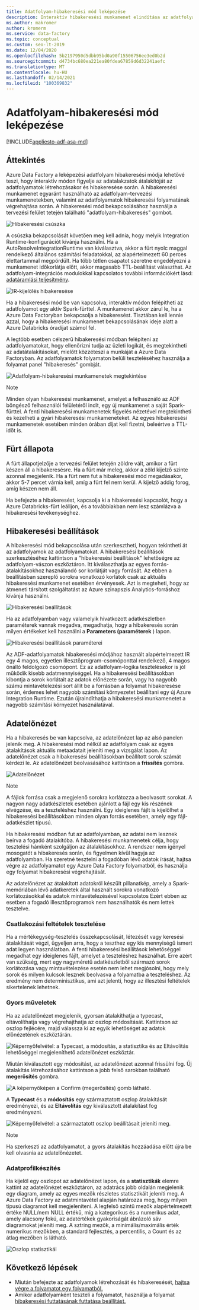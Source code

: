 ```yaml
---
title: Adatfolyam-hibakeresési mód leképezése
description: Interaktív hibakeresési munkamenet elindítása az adatfolyamatok létrehozásakor
ms.author: makromer
author: kromerm
ms.service: data-factory
ms.topic: conceptual
ms.custom: seo-lt-2019
ms.date: 12/04/2020
ms.openlocfilehash: 5b2197950d5dbb95bd0a90f15506756ee3ed0b2d
ms.sourcegitcommit: d4734bc680ea221ea80fdea67859d6d32241aefc
ms.translationtype: MT
ms.contentlocale: hu-HU
ms.lasthandoff: 02/14/2021
ms.locfileid: "100369832"
---
```

# <a name="mapping-data-flow-debug-mode"></a>Adatfolyam-hibakeresési mód leképezése

[!INCLUDE[appliesto-adf-asa-md](includes/appliesto-adf-asa-md.md)]

## <a name="overview"></a>Áttekintés

Azure Data Factory a leképezési adatfolyam hibakeresési módja lehetővé teszi, hogy interaktív módon figyelje az adatalakzatok átalakítóját az adatfolyamatok létrehozásakor és hibakeresése során. A hibakeresési munkamenet egyaránt használható az adatfolyam-tervezési munkamenetekben, valamint az adatfolyamatok hibakeresési folyamatának végrehajtása során. A hibakeresési mód bekapcsolásához használja a tervezési felület tetején található "adatfolyam-hibakeresés" gombot.

![Hibakeresési csúszka](media/data-flow/debugbutton.png "Hibakeresési csúszka")

A csúszka bekapcsolását követően meg kell adnia, hogy melyik Integration Runtime-konfigurációt kívánja használni. Ha a AutoResolveIntegrationRuntime van kiválasztva, akkor a fürt nyolc maggal rendelkező általános számítási feladatokkal, az alapértelmezett 60 perces élettartammal megpördült. Ha több tétlen csapatot szeretne engedélyezni a munkamenet időkorlátja előtt, akkor magasabb TTL-beállítást választhat. Az adatfolyam-integrációs modulokkal kapcsolatos további információkért lásd: [adatáramlási teljesítmény](concepts-data-flow-performance.md#ir).

![IR-kijelölés hibakeresése](media/data-flow/debug-new-1.png "IR-kijelölés hibakeresése")

Ha a hibakeresési mód be van kapcsolva, interaktív módon felépítheti az adatfolyamot egy aktív Spark-fürttel. A munkamenet akkor zárul le, ha a Azure Data Factoryban bekapcsolja a hibakeresést. Tisztában kell lennie azzal, hogy a hibakeresési munkamenet bekapcsolásának ideje alatt a Azure Databricks óradíjat számol fel.

A legtöbb esetben célszerű hibakeresési módban felépíteni az adatfolyamatokat, hogy ellenőrizni tudja az üzleti logikát, és megtekintheti az adatátalakításokat, mielőtt közzéteszi a munkáját a Azure Data Factoryban. Az adatfolyamatok folyamaton belüli teszteléséhez használja a folyamat panel "hibakeresés" gombját.

![Adatfolyam-hibakeresési munkamenetek megtekintése](media/iterative-development-debugging/view-dataflow-debug-sessions.png)

> [!NOTE]
> Minden olyan hibakeresési munkamenet, amelyet a felhasználó az ADF böngésző felhasználói felületéről indít, egy új munkamenet a saját Spark-fürttel. A fenti hibakeresési munkamenetek figyelés nézetével megtekintheti és kezelheti a gyári hibakeresési munkameneteket. Az egyes hibakeresési munkamenetek esetében minden órában díjat kell fizetni, beleértve a TTL-időt is.

## <a name="cluster-status"></a>Fürt állapota

A fürt állapotjelzője a tervezési felület tetején zöldre vált, amikor a fürt készen áll a hibakeresésre. Ha a fürt már meleg, akkor a zöld kijelző szinte azonnal megjelenik. Ha a fürt nem fut a hibakeresési mód megadásakor, akkor 5-7 percet várnia kell, amíg a fürt fel nem kerül. A kijelző addig forog, amíg készen nem áll.

Ha befejezte a hibakeresést, kapcsolja ki a hibakeresési kapcsolót, hogy a Azure Databricks-fürt leálljon, és a továbbiakban nem lesz számlázva a hibakeresési tevékenységhez.

## <a name="debug-settings"></a>Hibakeresési beállítások

A hibakeresési mód bekapcsolása után szerkesztheti, hogyan tekintheti át az adatfolyamok az adatfolyamatokat. A hibakeresési beállítások szerkesztéséhez kattintson a "hibakeresési beállítások" lehetőségre az adatfolyam-vászon eszköztáron. Itt kiválaszthatja az egyes forrás-átalakításokhoz használandó sor korlátját vagy forrását. Az ebben a beállításban szereplő sorokra vonatkozó korlátok csak az aktuális hibakeresési munkamenet esetében érvényesek. Azt is megteheti, hogy az átmeneti társított szolgáltatást az Azure szinapszis Analytics-forráshoz kívánja használni. 

![Hibakeresési beállítások](media/data-flow/debug-settings.png "Hibakeresési beállítások")

Ha az adatfolyamban vagy valamelyik hivatkozott adatkészletben paraméterek vannak megadva, megadhatja, hogy a hibakeresés során milyen értékeket kell használni a **Parameters (paraméterek** ) lapon.

![Hibakeresési beállítások paraméterei](media/data-flow/debug-settings2.png "Hibakeresési beállítások paraméterei")

Az ADF-adatfolyamatok hibakeresési módjához használt alapértelmezett IR egy 4 magos, egyetlen illesztőprogram-csomóponttal rendelkező, 4 magos önálló feldolgozó csomópont. Ez az adatfolyam-logika tesztelésekor is jól működik kisebb adatmennyiséggel. Ha a hibakeresési beállításokban kibontja a sorok korlátait az adatok előnézete során, vagy ha nagyobb számú mintavételezési sort állít be a forrásban a folyamat hibakeresése során, érdemes lehet nagyobb számítási környezetet beállítani egy új Azure Integration Runtime. Ezután újraindíthatja a hibakeresési munkamenetet a nagyobb számítási környezet használatával.

## <a name="data-preview"></a>Adatelőnézet

Ha a hibakeresés be van kapcsolva, az adatelőnézet lap az alsó panelen jelenik meg. A hibakeresési mód nélkül az adatfolyam csak az egyes átalakítások aktuális metaadatait jeleníti meg a vizsgálat lapon. Az adatelőnézet csak a hibakeresési beállításokban beállított sorok számát kérdezi le. Az adatelőnézet beolvasásához kattintson a **frissítés** gombra.

![Adatelőnézet](media/data-flow/datapreview.png "Adatelőnézet")

> [!NOTE]
> A fájlok forrása csak a megjelenő sorokra korlátozza a beolvasott sorokat. A nagyon nagy adatkészletek esetében ajánlott a fájl egy kis részének elvégzése, és a teszteléshez használni. Egy ideiglenes fájlt is kijelölhet a hibakeresési beállításokban minden olyan forrás esetében, amely egy fájl-adatkészlet típusú.

Ha hibakeresési módban fut az adatfolyamban, az adatai nem lesznek beírva a fogadó átalakítóba. A hibakeresési munkamenetek célja, hogy tesztelési hámként szolgáljon az átalakításokhoz. A rendszer nem igényel mosogatót a hibakeresés során, és figyelmen kívül hagyja az adatfolyamban. Ha szeretné tesztelni a fogadóban lévő adatok írását, hajtsa végre az adatfolyamatot egy Azure Data Factory folyamatból, és használja egy folyamat hibakeresési végrehajtását.

Az adatelőnézet az átalakított adatokról készült pillanatkép, amely a Spark-memóriában lévő adatkeretek által használt sorokra vonatkozó korlátozásokkal és adatok mintavételezésével kapcsolatos Ezért ebben az esetben a fogadó illesztőprogramok nem használhatók és nem lettek tesztelve.

### <a name="testing-join-conditions"></a>Csatlakozási feltételek tesztelése

Ha a mértékegység-tesztelés összekapcsolását, létezését vagy keresési átalakítását végzi, ügyeljen arra, hogy a teszthez egy kis mennyiségű ismert adat legyen használatban. A fenti hibakeresési beállítások lehetőséggel megadhat egy ideiglenes fájlt, amelyet a teszteléshez használhat. Erre azért van szükség, mert egy nagyméretű adatkészletből származó sorok korlátozása vagy mintavételezése esetén nem lehet megjósolni, hogy mely sorok és milyen kulcsok lesznek beolvasva a folyamatba a teszteléshez. Az eredmény nem determinisztikus, ami azt jelenti, hogy az illesztési feltételek sikertelenek lehetnek.

### <a name="quick-actions"></a>Gyors műveletek

Ha az adatelőnézet megjelenik, gyorsan átalakíthatja a typecast, eltávolíthatja vagy végrehajthatja az oszlop módosítását. Kattintson az oszlop fejlécére, majd válassza ki az egyik lehetőséget az adatok előnézetének eszköztárán.

![Képernyőfelvétel: a Typecast, a módosítás, a statisztika és az Eltávolítás lehetőséggel megjeleníthető adatelőnézet eszköztár.](media/data-flow/quick-actions1.png "Gyors műveletek")

Miután kiválasztott egy módosítást, az adatelőnézet azonnal frissülni fog. Új átalakítás létrehozásához kattintson a jobb felső sarokban található **megerősítés** gombra.

![A képernyőképen a Confirm (megerősítés) gomb látható.](media/data-flow/quick-actions2.png "Gyors műveletek")

A **Typecast** és a **módosítás** egy származtatott oszlop átalakítását eredményezi, és az **Eltávolítás** egy kiválasztott átalakítást fog eredményezni.

![Képernyőfelvétel: a származtatott oszlop beállításait jeleníti meg.](media/data-flow/quick-actions3.png "Gyors műveletek")

> [!NOTE]
> Ha szerkeszti az adatfolyamatot, a gyors átalakítás hozzáadása előtt újra be kell olvasnia az adatelőnézetet.

### <a name="data-profiling"></a>Adatprofilkészítés

Ha kijelöl egy oszlopot az adatelőnézet lapon, és a **statisztikák** elemre kattint az adatelőnézet eszköztáron, az adatrács jobb oldalán megjelenik egy diagram, amely az egyes mezők részletes statisztikáit jeleníti meg. A Azure Data Factory az adatmintavétel alapján határozza meg, hogy milyen típusú diagramot kell megjeleníteni. A legfelső szintű mezők alapértelmezett értéke NULL/nem NULL értékű, míg a kategorikus és a numerikus adat, amely alacsony fokú, az adatértékek gyakoriságát ábrázoló sáv diagramokat jeleníti meg. A sztring mezők, a minimális/maximális érték numerikus mezőkben, a standard fejlesztés, a percentilis, a Count és az átlag mezőben is látható.

![Oszlop statisztikái](media/data-flow/stats.png "Oszlop statisztikái")

## <a name="next-steps"></a>Következő lépések

* Miután befejezte az adatfolyamok létrehozását és hibakeresését, [hajtsa végre a folyamatot egy folyamatból.](control-flow-execute-data-flow-activity.md)
* Amikor adatfolyamként teszteli a folyamatot, használja a folyamat [hibakeresési futtatásának futtatása beállítást.](iterative-development-debugging.md)

